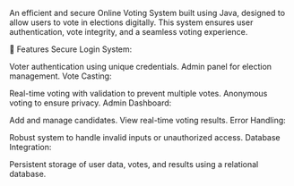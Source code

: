An efficient and secure Online Voting System built using Java, designed to allow users to vote in elections digitally. This system ensures user authentication, vote integrity, and a seamless voting experience.

📑 Features
Secure Login System:

Voter authentication using unique credentials.
Admin panel for election management.
Vote Casting:

Real-time voting with validation to prevent multiple votes.
Anonymous voting to ensure privacy.
Admin Dashboard:

Add and manage candidates.
View real-time voting results.
Error Handling:

Robust system to handle invalid inputs or unauthorized access.
Database Integration:

Persistent storage of user data, votes, and results using a relational database.

